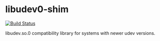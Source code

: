 # libudev0-shim

[![Build Status](https://travis-ci.org/UnitedRPMs/libudev0-shim.svg?branch=master)](https://travis-ci.org/UnitedRPMs/libudev0-shim)


libudev.so.0 compatibility library for systems with newer udev versions.
